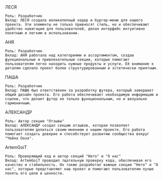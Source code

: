 ЛЕСЯ

    Роль: Разработчик
    Вклад: ЛЕСЯ создала великолепный хедер и бургер-меню для нашего проекта. Эти элементы не только привносят стиль, но и обеспечивают удобство навигации для пользователей, делая интерфейс интуитивно понятным и легким в использовании.

АНЯ

    Роль: Разработчик
    Вклад: АНЯ работала над категориями и ассортиментом, создав функциональные и привлекательные секции, которые помогают пользователям легко находить нужные продукты и услуги. Её внимание к деталям сделало проект более структурированным и эстетически приятным.

ПАША

    Роль: Разработчик
    Вклад: ПАША был ответственен за разработку футера, который завершает общий дизайн проекта. Его работа обеспечивает необходимую информацию и ссылки, что делает футер не только функциональным, но и визуально гармоничным.

АЛЕКСАНДР

    Роль: Автор секции "Отзывы"
    Вклад: АЛЕКСАНДР создал секцию отзывов, которая позволяет пользователям делиться своим мнением о нашем проекте. Его работа помогает создать доверие и способствует развитию сообщества вокруг "Чайна Оаза".

ArtemGoiT

    Роль: Проверяющий код и автор секций "Hero" и "О нас"
    Вклад: ArtemGoiT проводил тщательную проверку кода, обеспечивая его качество и стабильность. Он также разработал важные секции "Hero" и "О нас", которые представляют наш проект и помогают пользователям лучше понять его цели и ценности.
